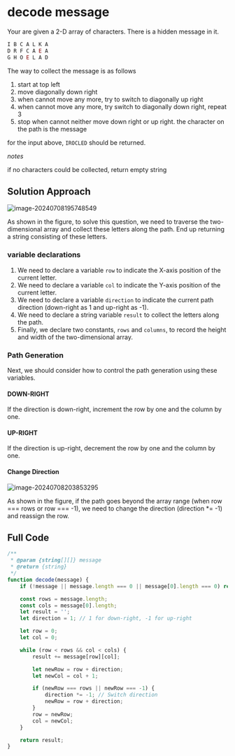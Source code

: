 # decode message

Your are given a 2-D array of characters. There is a hidden message in it.

```js
I B C A L K A
D R F C A E A
G H O E L A D 
```

The way to collect the message is as follows

1. start at top left
2. move diagonally down right
3. when cannot move any more, try to switch to diagonally up right
4. when cannot move any more, try switch to diagonally down right, repeat 3
5. stop when cannot neither move down right or up right. the character on the path is the message

for the input above, `IROCLED` should be returned.

*notes*

if no characters could be collected, return empty string

## Solution Approach

![image-20240708195748549](C:\Users\yexudong\AppData\Roaming\Typora\typora-user-images\image-20240708195748549.png)

As shown in the figure, to solve this question, we need to traverse the two-dimensional array and collect these letters along the path. End up returning a string consisting of these letters.

### variable declarations

1. We need to declare a variable `row` to indicate the X-axis position of the current letter.
2. We need to declare a variable `col` to indicate the Y-axis position of the current letter.
3. We need to declare a variable `direction` to indicate the current path direction (down-right as 1 and up-right as -1).
4. We need to declare a string variable `result` to collect the letters along the path.
5. Finally, we declare two constants, `rows` and `columns`, to record the height and width of the two-dimensional array.

### Path Generation

Next, we should consider how to control the path generation using these variables.

#### DOWN-RIGHT

If the direction is down-right, increment the row by one and the column by one.

#### UP-RIGHT

If the direction is up-right, decrement the row by one and the column by one.

#### Change Direction

![image-20240708203853295](C:\Users\yexudong\AppData\Roaming\Typora\typora-user-images\image-20240708203853295.png)

As shown in the figure, if the path goes beyond the array range (when row === rows or row === -1), we need to change the direction (direction *= -1) and reassign the row.

## Full Code

```js
/**
 * @param {string[][]} message
 * @return {string}
 */
function decode(message) {
    if (!message || message.length === 0 || message[0].length === 0) return '';

    const rows = message.length;
    const cols = message[0].length;
    let result = '';
    let direction = 1; // 1 for down-right, -1 for up-right

    let row = 0;
    let col = 0;

    while (row < rows && col < cols) {
        result += message[row][col];

        let newRow = row + direction;
        let newCol = col + 1;

        if (newRow === rows || newRow === -1) {
            direction *= -1; // Switch direction
            newRow = row + direction;
        }
        row = newRow;
        col = newCol;
    }

    return result;
}
```

